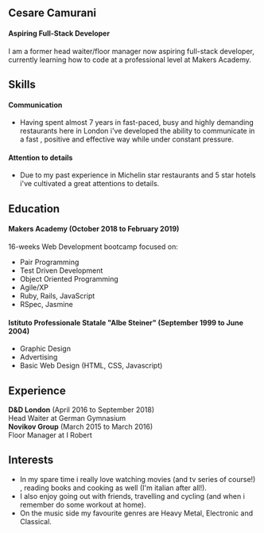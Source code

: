 ## Cesare Camurani

#### Aspiring Full-Stack Developer

I am a former head waiter/floor manager now aspiring full-stack developer, currently learning how to code at a professional level at Makers Academy. 

## Skills

#### Communication

- Having spent almost 7 years in fast-paced, busy and highly demanding restaurants here in London i've developed the ability to communicate in a fast , positive and effective way while under constant pressure.

#### Attention to details

- Due to my past experience in Michelin star restaurants and 5 star hotels i've cultivated a great attentions to details.

## Education

#### Makers Academy (October 2018 to February 2019)

 16-weeks Web Development bootcamp focused on:

- Pair Programming
- Test Driven Development
- Object Oriented Programming
- Agile/XP
- Ruby, Rails, JavaScript
- RSpec, Jasmine

#### Istituto Professionale Statale "Albe Steiner" (September 1999 to June 2004)

- Graphic Design
- Advertising
- Basic Web Design (HTML, CSS, Javascript)

## Experience

**D&D London** (April 2016 to September 2018)    
Head Waiter at German Gymnasium  
**Novikov Group** (March 2015 to March 2016)   
Floor Manager at I Robert 

## Interests

 - In my spare time i really love watching movies (and tv series of course!) , reading books and cooking as well (I'm italian after all!).
 - I also enjoy going out with friends, travelling and cycling (and when i remember do some workout at home).
 - On the music side my favourite genres are Heavy Metal, Electronic and Classical.
